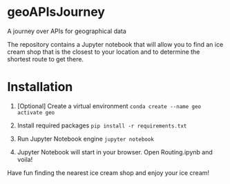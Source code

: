 # geoAPIsJourney
A journey over APIs for geographical data

The repository contains a Jupyter notebook that will allow you to find an ice cream shop that is the closest to your location and to determine the shortest route to get there. 

# Installation
1. [Optional] Create a virtual environment
`conda create --name geo`
`activate geo`

2. Install required packages
`pip install -r requirements.txt`

3. Run Jupyter Notebook engine
`jupyter notebook`

4. Jupyter Notebook will start in your browser. Open Routing.ipynb and voila! 

Have fun finding the nearest ice cream shop and enjoy your ice cream!
